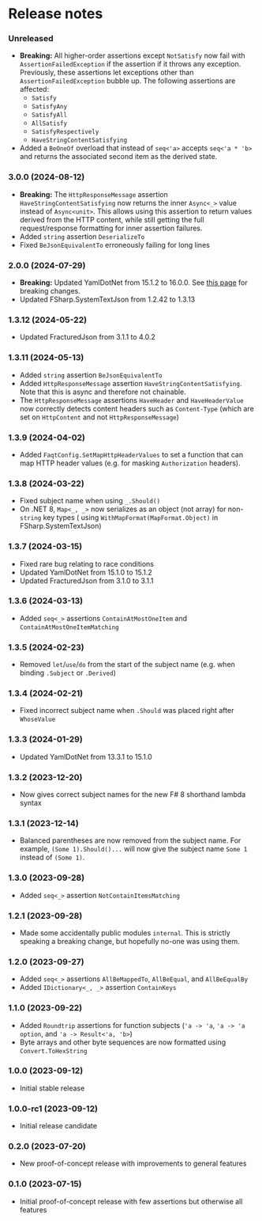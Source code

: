 Release notes
==============

### Unreleased

* **Breaking:** All higher-order assertions except `NotSatisfy` now fail with `AssertionFailedException` if the
  assertion if it throws any exception. Previously, these assertions let exceptions other
  than `AssertionFailedException` bubble up. The following assertions are affected:
  * `Satisfy`
  * `SatisfyAny`
  * `SatisfyAll`
  * `AllSatisfy`
  * `SatisfyRespectively`
  * `HaveStringContentSatisfying`
* Added a `BeOneOf` overload that instead of `seq<'a>` accepts `seq<'a * 'b>` and returns the associated second item as
  the derived state.

### 3.0.0 (2024-08-12)

* **Breaking:** The `HttpResponseMessage` assertion `HaveStringContentSatisfying` now returns the inner `Async<_>` value
  instead of `Async<unit>`. This allows using this assertion to return values derived from the HTTP content, while still
  getting the full request/response formatting for inner assertion failures.
* Added `string` assertion `DeserializeTo`
* Fixed `BeJsonEquivalentTo` erroneously failing for long lines

### 2.0.0 (2024-07-29)

* **Breaking:** Updated YamlDotNet from 15.1.2 to 16.0.0.
  See [this page](https://github.com/aaubry/YamlDotNet/releases/tag/v16.0.0) for breaking changes.
* Updated FSharp.SystemTextJson from 1.2.42 to 1.3.13

### 1.3.12 (2024-05-22)

* Updated FracturedJson from 3.1.1 to 4.0.2

### 1.3.11 (2024-05-13)

* Added `string` assertion `BeJsonEquivalentTo`
* Added `HttpResponseMessage` assertion `HaveStringContentSatisfying`. Note that this is async and therefore not
  chainable.
* The `HttpResponseMessage` assertions `HaveHeader` and `HaveHeaderValue` now correctly detects content headers such
  as `Content-Type` (which are set on `HttpContent` and not `HttpResponseMessage`)

### 1.3.9 (2024-04-02)

* Added `FaqtConfig.SetMapHttpHeaderValues` to set a function that can map HTTP header values (e.g. for
  masking `Authorization` headers).

### 1.3.8 (2024-03-22)

* Fixed subject name when using `_.Should()`
* On .NET 8, `Map<_, _>` now serializes as an object (not array) for non-`string` key types (
  using `WithMapFormat(MapFormat.Object)` in FSharp.SystemTextJson)

### 1.3.7 (2024-03-15)

* Fixed rare bug relating to race conditions
* Updated YamlDotNet from 15.1.0 to 15.1.2
* Updated FracturedJson from 3.1.0 to 3.1.1

### 1.3.6 (2024-03-13)

* Added `seq<_>` assertions `ContainAtMostOneItem` and `ContainAtMostOneItemMatching`

### 1.3.5 (2024-02-23)

* Removed `let`/`use`/`do` from the start of the subject name (e.g. when binding `.Subject` or `.Derived`)

### 1.3.4 (2024-02-21)

* Fixed incorrect subject name when `.Should` was placed right after `WhoseValue`

### 1.3.3 (2024-01-29)

* Updated YamlDotNet from 13.3.1 to 15.1.0

### 1.3.2 (2023-12-20)

* Now gives correct subject names for the new F# 8 shorthand lambda syntax

### 1.3.1 (2023-12-14)

* Balanced parentheses are now removed from the subject name. For example, `(Some 1).Should()...` will now give the
  subject name `Some 1` instead of `(Some 1)`.

### 1.3.0 (2023-09-28)

* Added `seq<_>` assertion `NotContainItemsMatching`

### 1.2.1 (2023-09-28)

* Made some accidentally public modules `internal`. This is strictly speaking a breaking change, but hopefully no-one
  was using them.

### 1.2.0 (2023-09-27)

* Added `seq<_>` assertions `AllBeMappedTo`, `AllBeEqual`, and `AllBeEqualBy`
* Added `IDictionary<_, _>` assertion `ContainKeys`

### 1.1.0 (2023-09-22)

* Added `Roundtrip` assertions for function subjects (`'a -> 'a`, `'a -> 'a option`, and `'a -> Result<'a, 'b>`)
* Byte arrays and other byte sequences are now formatted using `Convert.ToHexString`

### 1.0.0 (2023-09-12)

* Initial stable release

### 1.0.0-rc1 (2023-09-12)

* Initial release candidate

### 0.2.0 (2023-07-20)

* New proof-of-concept release with improvements to general features

### 0.1.0 (2023-07-15)

* Initial proof-of-concept release with few assertions but otherwise all features
